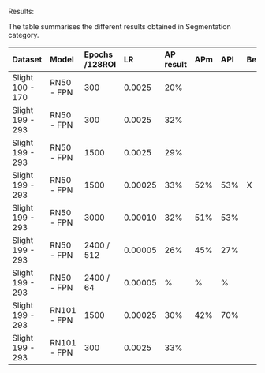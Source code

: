 Results:

The table summarises the different results obtained in Segmentation category. 

 | Dataset  | Model  | Epochs  /128ROI | LR | AP result | APm | APl | Best | Time |
 | :--- | :--- | :--- | :--- | :--- |  :--- | :--- | :--- | :--- |
 | Slight 100 - 170 | RN50 - FPN | 300 | 0.0025 | 20% |  | | | |
 | Slight 199 - 293 | RN50 - FPN | 300 | 0.0025 | 32% |  | | | |
 | Slight 199 - 293 | RN50 - FPN | 1500 | 0.0025 | 29% | | | | |
 | Slight 199 - 293 | RN50 - FPN | 1500 | 0.00025 | 33% | 52% | 53% | X | 6m50 | 
 | Slight 199 - 293 | RN50 - FPN | 3000 | 0.00010 | 32%  | 51% | 53% |   | 59m   | 
 | Slight 199 - 293 | RN50 - FPN | 2400 / 512 | 0.00005 | 26%  | 45% | 27% |   | 51m | 
 | Slight 199 - 293 | RN50 - FPN | 2400 / 64 | 0.00005 | %  | % | % |   | 44m | 
 | Slight 199 - 293 | RN101 - FPN | 1500 | 0.00025 | 30% | 42% | 70% | | 42m |
 | Slight 199 - 293 | RN101 - FPN | 300 | 0.0025 | 33% | | | | |

